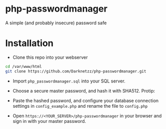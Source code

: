 # php-passwordmanager
 A simple (and probably insecure) password safe

# Installation

* Clone this repo into your webserver
````bash
cd /var/www/html
git clone https://github.com/Darknetzz/php-passwordmanager.git
````

* Import `php_passwordmanager.sql` into your SQL server.

* Choose a secure master password, and hash it with SHA512. Protip: [](https://roste.org/rand/#hash)

* Paste the hashed password, and configure your database connection settings in `config_example.php` and rename the file to `config.php`

* Open `https://<YOUR_SERVER>/php-passwordmanager` in your browser and sign in with your master password.
